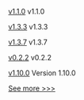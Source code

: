 
[v1.1.0](https://github.com/hyperledger/fabric-lib-go/releases/tag/v1.1.0) v1.1.0

[v1.3.3](https://github.com/hyperledger/firefly-evmconnect/releases/tag/v1.3.3) v1.3.3

[v1.3.7](https://github.com/hyperledger/firefly-transaction-manager/releases/tag/v1.3.7) v1.3.7

[v0.2.2](https://github.com/hyperledger/firefly-tezosconnect/releases/tag/v0.2.2) v0.2.2

[v1.10.0](https://github.com/hyperledger/bevel-operator-fabric/releases/tag/v1.10.0) Version 1.10.0


[See more >>>](https://start-here.hyperledger.org/releases)
